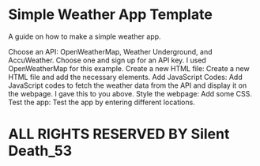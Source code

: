 # Simple Weather App Template
A guide on how to make a simple weather app.

Choose an API: OpenWeatherMap, Weather Underground, and AccuWeather. Choose one and sign up for an API key. I used OpenWeatherMap for this example.
Create a new HTML file: Create a new HTML file and add the necessary elements.
Add JavaScript Codes: Add JavaScript codes to fetch the weather data from the API and display it on the webpage. I gave this to you above.
Style the webpage: Add some CSS.
Test the app: Test the app by entering different locations.

# ALL RIGHTS RESERVED BY Silent Death_53
